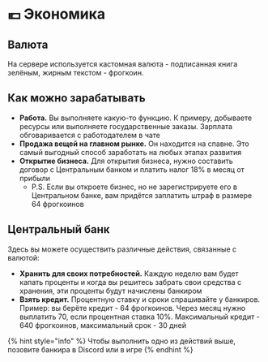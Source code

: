 # 💶 Экономика

## Валюта

На сервере используется кастомная валюта - подписанная книга зелёным, жирным текстом - фрогкоин.

## Как можно зарабатывать

* **Работа.** Вы выполняете какую-то функцию. К примеру, добываете ресурсы или выполняете государственные заказы. Зарплата обговаривается с работодателем в чате
* **Продажа вещей на главном рынке.** Он находится на спавне. Это самый выгодный способ заработать на любых этапах развития
* **Открытие бизнеса.** Для открытия бизнеса, нужно составить договор с Центральным банком и платить налог 18% в месяц от прибыли
  * P.S. Если вы откроете бизнес, но не зарегистрируете его в Центральном банке, вам придётся заплатить штраф в размере 64 фрогкоинов

## Центральный банк

Здесь вы можете осуществить различные действия, связанные с валютой:

* **Хранить для своих потребностей.** Каждую неделю вам будет капать проценты и когда вы решитесь забрать свои средства с хранения, эти проценты будут начислены банкиром
* **Взять кредит.** Процентную ставку и сроки спрашивайте у банкиров. Пример: вы берёте кредит - 64 фрогкоинов. Через месяц нужно выплатить 70, если процентная ставка 10%. Максимальный кредит - 640 фрогкоинов, максимальный срок - 30 дней

{% hint style="info" %}
Чтобы выполнить одно из действий выше, позовите банкира в Discord или в игре
{% endhint %}
